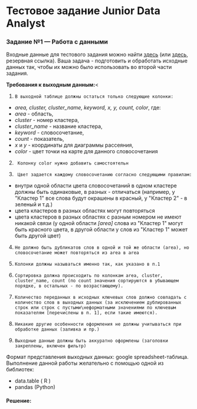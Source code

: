 # Тестовое задание Junior Data Analyst
### Задание №1 — Работа с данными
Входные данные для тестового задания можно найти [здесь](https://docs.google.com/spreadsheets/d/165sp-lWd1L4qWxggw25DJo_njOCvzdUjAd414NSE8co/edit?usp=sharing) (или [здесь](https://docs.google.com/spreadsheets/d/1SWZCf9MSjP1wNuphLEOH9bA23qbUIyt9/edit?usp=sharing&ouid=100308789753749109392&rtpof=true&sd=true), резервная ссылка).
Ваша задача - подготовить и обработать исходные данных так, чтобы их можно было использовать во второй части задания.

**Требования к выходным данным:**<
1.     В выходной таблице должны остаться только следующие колонки:
* _area, cluster, cluster_name, keyword, x, y, count, color_, где:
*  _area_ - область,
*  _cluster_ - номер кластера,
*  _cluster_name_ - название кластера,
*  _keyword_ - словосочетание,
*  _count_ - показатель,
*  _x_ и _y_ - координаты для диаграммы рассеяния,
*  _color_ - цвет точки на карте для данного словосочетания
2.      Колонку color нужно добавить самостоятельн
3.      Цвет задается каждому словосочетанию согласно следующими правилам:
* внутри одной области цвета словосочетаний в одном кластере должны быть одинаковые, в разных - отличаться (например, у "Кластер 1" все слова будут окрашены в красный, у "Кластер 2" - в зеленый и т.д.)
* цвета кластеров в разных областях могут повторяться
* цвета кластеров в разных областях с разным номером не имеют никакой связи (у одной области _[area]_ слова из "Кластер 1" могут быть красного цвета, в другой области у слов из "Кластер 1" может быть другой цвет)
4.     Не должно быть дубликатов слов в одной и той же области (area), но словосочетание может повторяться из area в area
5.     Колонки должны называться именно так, как указано в п.1
6.     Сортировка должна происходить по колонкам area, cluster, cluster_name, count (по count значения сортируются в убывающем порядке, в остальных - по возрастающему).
7.     Количество переданных в исходных ключевых слов должно совпадать с количество слов в выходных данных (за исключением дублированных строк или строк с пустыми\неформатными значениями по ключевым показателям [перечислены в п. 1], если такие имеются).
8.     Никакие другие особенности оформления не должны учитываться при обработке данных (заливка и пр.)
9.     Выходные данные должны быть аккуратно оформлены (заголовки закреплены, включен фильтр)
Формат представления выходных данных: google spreadsheet-таблица.
Выполнение данной работы желательно с помощью одной из библиотек:
* data.table ( R )
* pandas  (Python)

#### Решение: